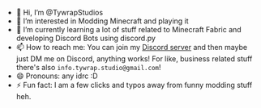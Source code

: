 - 👋 Hi, I’m @TywrapStudios
- 👀 I’m interested in Modding Minecraft and playing it
- 🌱 I’m currently learning a lot of stuff related to Minecraft Fabric and developing Discord Bots using discord.py
- 📫 How to reach me: You can join my [Discord server](https://discord.gg/kcm8scfCwK) and then maybe just DM me on Discord, anything works! For like, business related stuff there's also `info.tywrap.studio@gmail.com`!
- 😄 Pronouns: any idrc :D
- ⚡ Fun fact: I am a few clicks and typos away from funny modding stuff heh.

<!---
TywrapStudios/TywrapStudios is a ✨ special ✨ repository because its `README.md` (this file) appears on your GitHub profile.
You can click the Preview link to take a look at your changes.
--->
